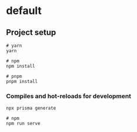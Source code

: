 # default

## Project setup

```
# yarn
yarn

# npm
npm install

# pnpm
pnpm install
```

### Compiles and hot-reloads for development

```
npx prisma generate

# npm
npm run serve

```

